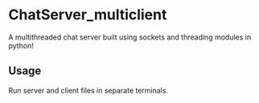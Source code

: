 # ChatServer_multiclient
A multithreaded chat server built using sockets and threading modules in python!

## Usage

Run server and client files in separate terminals.
